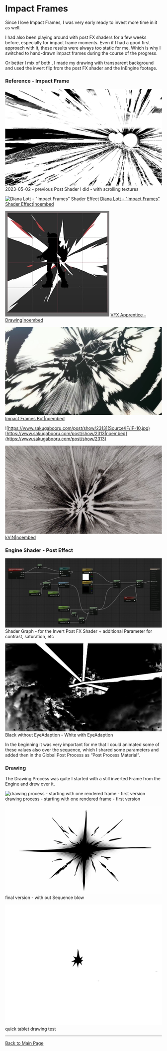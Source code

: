 # Impact Frames

Since I love Impact Frames, I was very early ready to invest more time in it as well.

I had also been playing around with post FX shaders for a few weeks before, especially for impact frame moments. Even if I had a good first approach with it, these results were always too static for me. Which is why I switched to hand-drawn impact frames during the course of the progress.

Or better I mix of both , I made my drawing with transparent background and used the invert flip from the post FX shader and the InEngine footage.

### Reference - Impact Frame

![2023-05-02 - previous Post Shader I did - with scrolling textures](Source/IF/IF-04.png)
2023-05-02 - previous Post Shader I did - with scrolling textures

![Diana Lott - "Impact Frames" Shader Effect](IP-11.jpg)
[Diana Lott - "Impact Frames" Shader Effect|noembed](https://www.artstation.com/artwork/mDAly9)

![VFX Apprentice - Drawing](Source/IF/IF-07.png)
[VFX Apprentice - Drawing|noembed](https://youtu.be/mcOozpmIxLw?t=199)

![Impact Frames Bot - AMV](Source/IF/IF-08.png)
[Impact Frames Bot|noembed](https://twitter.com/impactframesbot/status/1286222816254328833/photo/3)

![https://www.sakugabooru.com/post/show/2313](Source/IF/IF-10.jpg)
[https://www.sakugabooru.com/post/show/2313|noembed](https://www.sakugabooru.com/post/show/2313)

![kViN](Source/IF/IF-09.png)
[kViN|noembed](https://twitter.com/Yuyucow/status/775398621030252545/photo/2)

### Engine Shader - Post Effect

![Shader Graph - for the Invert Post FX Shader + additional Parameter for contrast, saturation, etc](Source/IF/IF-05.png)
Shader Graph - for the Invert Post FX Shader + additional Parameter for contrast, saturation, etc

![Black without EyeAdaption - White with EyeAdaption](Source/IF/IF-06.gif)
Black without EyeAdaption - White with EyeAdaption

In the beginning it was very important for me that I could animated some of these values also over the sequence, which I shared some parameters and added then in the Global Post Process as “Post Process Material”.

### Drawing

The Drawing Process was quite I started with a still inverted Frame from the Engine and drew over it.

![drawing process - starting with one rendered frame - first version](Source/IF/IF-02.gif)
drawing process - starting with one rendered frame - first version

![final version - with out Sequence blow](Source/IF/IF-03.gif)
final version - with out Sequence blow

![quick tablet drawing test](Source/IF/IF-01.gif)
quick tablet drawing test

---

[Back to Main Page](https://github.com/arfx/webpage/AkiraBomb/edit/main/AkiraBomb.md)